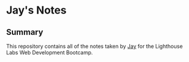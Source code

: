 # Jay's Notes

## Summary

This repository contains all of the notes taken by [Jay](https://github.com/toonflash) for the Lighthouse Labs Web Development Bootcamp.